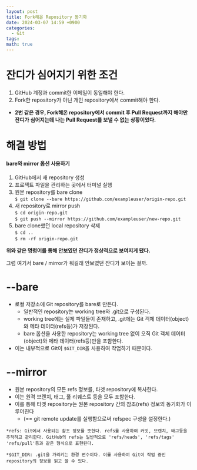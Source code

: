 ```yaml
---
layout: post
title: Fork해온 Repository 동기화
date: 2024-03-07 14:59 +0900
categories:
  - Git
tags: 
math: true
---
```

# **잔디가 심어지기 위한 조건**


1. GitHub 계정과 commit한 이메일이 동일해야 한다.
2. Fork한 repository가 아닌 개인 repository에서 commit해야 한다.

- **2번 같은 경우, Fork해온 repository에서 commit 후 Pull Request까지 해야만 잔디가 심어지는데
나는 Pull Request를 보낼 수 없는 상황이었다.**


# **해결 방법**
#### **bare와 mirror 옵션 사용하기**

1. GitHub에서 새 repository 생성
2. 프로젝트 파일을 관리하는 곳에서 터미널 실행
3. 원본 repository를 bare clone<br/>
	 `$ git clone --bare https://github.com/exampleuser/origin-repo.git`
4. 새 repository로 mirror push<br/>
	 `$ cd origin-repo.git`<br/>
	 `$ git push --mirror https://github.com/exampleuser/new-repo.git`
5. bare clone했던 local repository 삭제<br/>
	 `$ cd ..`<br/>
	 `$ rm -rf origin-repo.git`

**위와 같은 명령어를 통해 안보였던 잔디가 정상적으로 보여지게 됐다.**


그럼 여기서 bare / mirror가 뭐길래 안보였던 잔디가 보이는 걸까.
# --bare
- 로컬 저장소에 Git repository를 bare로 만든다.
	- 일반적인 repository는 working tree와 .git으로 구성된다.
	- working tree에는 실제 파일들이 존재하고, .git에는 Git 객체 데이터(object)와 메타 데이터(refs등)가 저장된다.
	- bare 옵션을 사용한 repository는 working tree 없이 오직 Git 객체 데이터(object)와 메타 데이터(refs등)만을 포함한다.
- 이는 내부적으로 Git이 `$GIT_DIR`을 사용하여 작업하기 때문이다.

# --mirror
- 원본 repository의 모든 refs 정보를, 타겟 repository에 복사한다.
- 이는 원격 브랜치, 태그, 풀 리퀘스트 등을 모두 포함한다.
- 이를 통해 타겟 repository는 원본 repository 간의 참조(refs) 정보의 동기화가 이루어진다 
	- (== git remote update를 실행함으로써 refspec 구성을 설정한다.)



`*refs: Git에서 사용되는 참조 정보를 뜻한다. refs를 사용하여 커밋, 브랜치, 태그등을 추적하고 관리한다. GitHub의 refs는 일반적으로 'refs/heads', 'refs/tags' 'refs/pull'등과 같은 형식으로 표현된다.`

`*$GIT_DIR: .git을 가리키는 환경 변수이다. 이를 사용하여 Git이 작업 중인 repository의 정보를 읽고 쓸 수 있다.`
